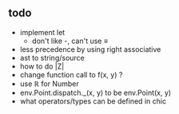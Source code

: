 ## todo

- implement let
  - don't like -, can't use ≡
- less precedence by using right associative
- ast to string/source
- how to do |Z|
- change function call to f(x, y) ?
- use ℝ for Number
- env.Point.dispatch.\_(x, y) to be env.Point(x, y)
- what operators/types can be defined in chic
